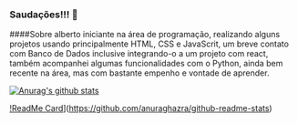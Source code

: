 ### Saudações!!! 👋

####Sobre alberto
iniciante na área de programação, realizando alguns projetos usando principalmente HTML, CSS e JavaScrit, um breve contato com Banco de Dados inclusive integrando-o a um projeto com react, também acompanhei algumas funcionalidades com o Python, ainda bem recente na área, mas com bastante empenho e vontade de aprender.

[![Anurag's github stats](https://github-readme-stats.vercel.app/api?username=Beto-HSg3)](https://github.com/anuraghazra/github-readme-stats)

[!ReadMe Card](https://github-readme-stats.vercel.app/api/pin/?username=Beto-HSg3&repo=Tik-Tok-Clone-Project-stats&theme=dark)](https://github.com/anuraghazra/github-readme-stats)
